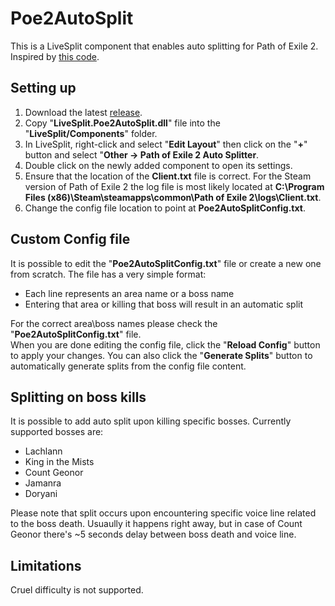 # Poe2AutoSplit
This is a LiveSplit component that enables auto splitting for Path of Exile 2. Inspired by [this code](https://github.com/brandondong/POE-LiveSplit-Component/).

## Setting up
1. Download the latest [release](https://github.com/Tazdraperm/Poe2AutoSplit/releases/).
2. Copy "**LiveSplit.Poe2AutoSplit.dll**" file into the "**LiveSplit/Components**" folder.
3. In LiveSplit, right-click and select "**Edit Layout**" then click on the "**+**" button and select "**Other -> Path of Exile 2 Auto Splitter**.
4. Double click on the newly added component to open its settings.
5. Ensure that the location of the **Client.txt** file is correct. For the Steam version of Path of Exile 2 the log file is most likely located at **C:\Program Files (x86)\Steam\steamapps\common\Path of Exile 2\logs\Client.txt**.
6. Change the config file location to point at **Poe2AutoSplitConfig.txt**.

## Custom Config file
It is possible to edit the "**Poe2AutoSplitConfig.txt**" file or create a new one from scratch. The file has a very simple format:
* Each line represents an area name or a boss name
* Entering that area or killing that boss will result in an automatic split

For the correct area\boss names please check the "**Poe2AutoSplitConfig.txt**" file.<br/>
When you are done editing the config file, click the "**Reload Config**" button to apply your changes. You can also click the "**Generate Splits**" button to automatically generate splits from the config file content.

## Splitting on boss kills
It is possible to add auto split upon killing specific bosses. Currently supported bosses are:
* Lachlann
* King in the Mists
* Count Geonor
* Jamanra
* Doryani

Please note that split occurs upon encountering specific voice line related to the boss death. Usuaully it happens right away, but in case of Count Geonor there's ~5 seconds delay between boss death and voice line.

## Limitations
Cruel difficulty is not supported.
